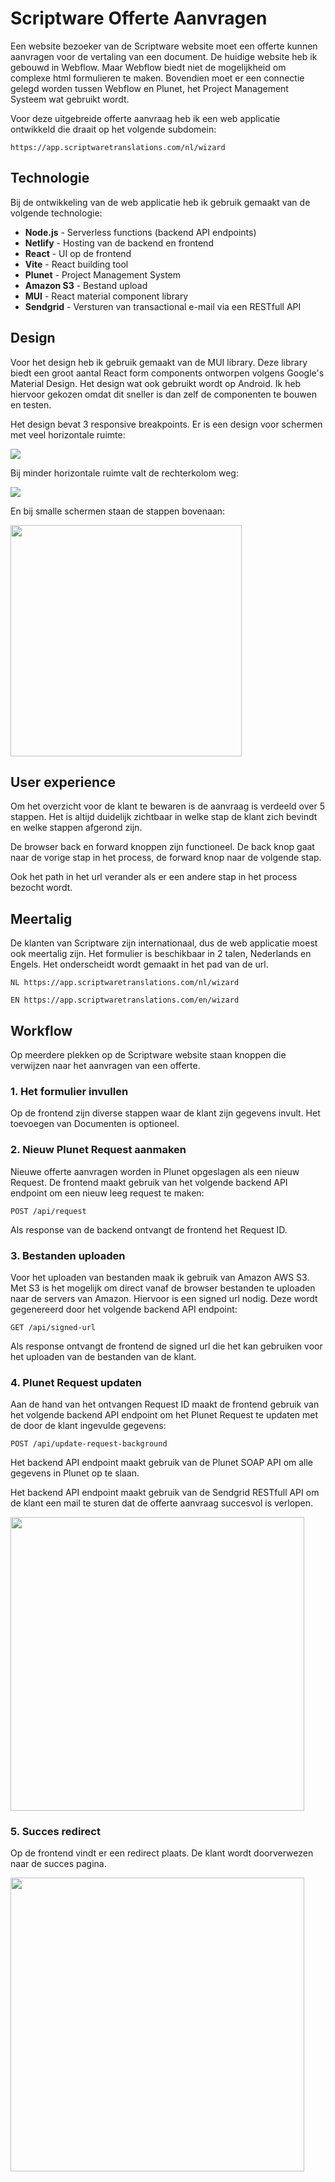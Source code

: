 # Scriptware Offerte Aanvragen

Een website bezoeker van de Scriptware website moet een offerte kunnen aanvragen voor de vertaling van een document. De huidige website heb ik gebouwd in Webflow. Maar Webflow biedt niet de mogelijkheid om complexe html formulieren te maken. Bovendien moet er een connectie gelegd worden tussen Webflow en Plunet, het Project Management Systeem wat gebruikt wordt.

Voor deze uitgebreide offerte aanvraag heb ik een web applicatie ontwikkeld die draait op het volgende subdomein:

```
https://app.scriptwaretranslations.com/nl/wizard
```

## Technologie

Bij de ontwikkeling van de web applicatie heb ik gebruik gemaakt van de volgende technologie:

- **Node.js** - Serverless functions (backend API endpoints)
- **Netlify** - Hosting van de backend en frontend
- **React** - UI op de frontend
- **Vite** - React building tool
- **Plunet** - Project Management System
- **Amazon S3** - Bestand upload
- **MUI** - React material component library
- **Sendgrid** - Versturen van transactional e-mail via een RESTfull API

## Design

Voor het design heb ik gebruik gemaakt van de MUI library. Deze library biedt een groot aantal React form components ontworpen volgens Google's Material Design. Het design wat ook gebruikt wordt op Android. Ik heb hiervoor gekozen omdat dit sneller is dan zelf de componenten te bouwen en testen.

Het design bevat 3 responsive breakpoints. Er is een design voor schermen met veel horizontale ruimte:

![](readme/offerte-aanvragen-wide.jpg)

Bij minder horizontale ruimte valt de rechterkolom weg:

![](readme/offerte-aanvragen-medium.jpg)

En bij smalle schermen staan de stappen bovenaan:

<img src="readme/offerte-aanvragen-small.jpg" width="370" />

## User experience

Om het overzicht voor de klant te bewaren is de aanvraag is verdeeld over 5 stappen. Het is altijd duidelijk zichtbaar in welke stap de klant zich bevindt en welke stappen afgerond zijn.

De browser back en forward knoppen zijn functioneel. De back knop gaat naar de vorige stap in het process, de forward knop naar de volgende stap.

Ook het path in het url verander als er een andere stap in het process bezocht wordt.

## Meertalig

De klanten van Scriptware zijn internationaal, dus de web applicatie moest ook meertalig zijn. Het formulier is beschikbaar in 2 talen, Nederlands en Engels. Het onderscheidt wordt gemaakt in het pad van de url.

```
NL https://app.scriptwaretranslations.com/nl/wizard
```

```
EN https://app.scriptwaretranslations.com/en/wizard
```

## Workflow

Op meerdere plekken op de Scriptware website staan knoppen die verwijzen naar het aanvragen van een offerte.

### 1. Het formulier invullen

Op de frontend zijn diverse stappen waar de klant zijn gegevens invult. Het toevoegen van Documenten is optioneel.

### 2. Nieuw Plunet Request aanmaken

Nieuwe offerte aanvragen worden in Plunet opgeslagen als een nieuw Request. De frontend maakt gebruik van het volgende backend API endpoint om een nieuw leeg request te maken:

```http
POST /api/request
```

Als response van de backend ontvangt de frontend het Request ID.

### 3. Bestanden uploaden

Voor het uploaden van bestanden maak ik gebruik van Amazon AWS S3. Met S3 is het mogelijk om direct vanaf de browser bestanden te uploaden naar de servers van Amazon. Hiervoor is een signed url nodig. Deze wordt gegenereerd door het volgende backend API endpoint:

```http
GET /api/signed-url
```

Als response ontvangt de frontend de signed url die het kan gebruiken voor het uploaden van de bestanden van de klant.

### 4. Plunet Request updaten

Aan de hand van het ontvangen Request ID maakt de frontend gebruik van het volgende backend API endpoint om het Plunet Request te updaten met de door de klant ingevulde gegevens:

```http
POST /api/update-request-background
```

Het backend API endpoint maakt gebruik van de Plunet SOAP API om alle gegevens in Plunet op te slaan.

Het backend API endpoint maakt gebruik van de Sendgrid RESTfull API om de klant een mail te sturen dat de offerte aanvraag succesvol is verlopen.

<img src="readme/sendgrid.jpg" width="470" />

### 5. Succes redirect

Op de frontend vindt er een redirect plaats. De klant wordt doorverwezen naar de succes pagina.

<img src="readme/succes-page.jpg" width="470" />